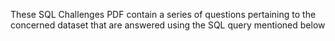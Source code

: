 These SQL Challenges PDF contain a series of questions pertaining to the concerned dataset that are answered using the SQL query mentioned below 
